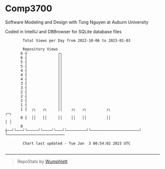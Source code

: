 # Comp3700

Software Modeling and Design with Tung Nguyen at Auburn University

Coded in IntelliJ and DBBrowser for SQLite database files

```
        Total Views per Day from 2022-10-06 to 2023-01-03

        Repository Views
       6 ┼              ╭╮
       6 ┤              ││
       5 ┤              ││
       5 ┤              ││
       4 ┤              ││
       4 ┤              ││
       4 ┤              ││
       3 ┤              ││
       3 ┤              ││
       2 ┤              ││
       2 ┤              ││
       2 ┤              ││
       1 ┤              ││
       1 ┤  ╭╮   ╭╮     ││    ╭╮   ╭╮         ╭╮                      ╭─╮
       0 ┤  ││   ││     ││    ││   ││         ││                      │ │
       0 ┼──╯╰───╯╰─────╯╰────╯╰───╯╰─────────╯╰──────────────────────╯ ╰──────────────────────────

        Chart last updated - Tue Jan  3 00:54:02 2023 UTC
        
```

---

> RepoStats by [Wumphlett](https://github.com/Wumphlett)
